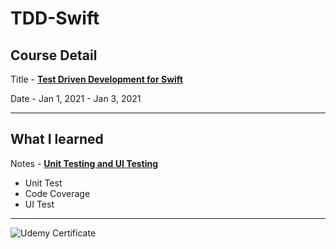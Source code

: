 # TDD-Swift

## Course Detail

Title - [**Test Driven Development for Swift**](https://www.udemy.com/course/tdd-swift/)

Date - Jan 1, 2021 - Jan 3, 2021

---

## What I learned

Notes - [**Unit Testing and UI Testing**](https://www.notion.so/Unit-Testing-and-UI-Testing-69935cb6f47042d6aea8030a8295939e)

- Unit Test
- Code Coverage
- UI Test

---

![Udemy Certificate](https://user-images.githubusercontent.com/41736472/103462650-07f06800-4d6a-11eb-82ad-f25484c121af.jpg)